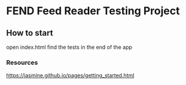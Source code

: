 # FEND Feed Reader Testing Project

## How to start 
open index.html 
find the tests in the end of the app

### Resources
https://jasmine.github.io/pages/getting_started.html

